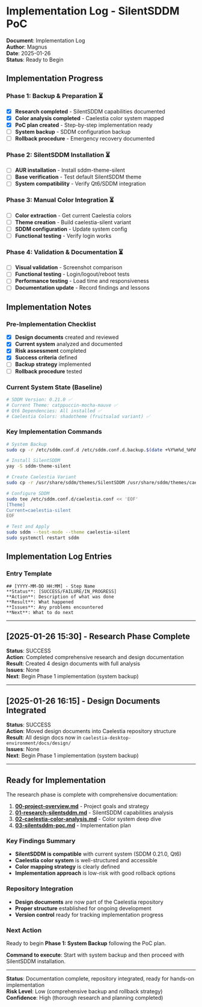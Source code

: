 # Implementation Log - SilentSDDM PoC

**Document**: Implementation Log  
**Author**: Magnus  
**Date**: 2025-01-26  
**Status**: Ready to Begin  

## Implementation Progress

### Phase 1: Backup & Preparation ⏳
- [x] **Research completed** - SilentSDDM capabilities documented
- [x] **Color analysis completed** - Caelestia color system mapped
- [x] **PoC plan created** - Step-by-step implementation ready
- [ ] **System backup** - SDDM configuration backup
- [ ] **Rollback procedure** - Emergency recovery documented

### Phase 2: SilentSDDM Installation ⏳
- [ ] **AUR installation** - Install sddm-theme-silent
- [ ] **Base verification** - Test default SilentSDDM theme
- [ ] **System compatibility** - Verify Qt6/SDDM integration

### Phase 3: Manual Color Integration ⏳
- [ ] **Color extraction** - Get current Caelestia colors
- [ ] **Theme creation** - Build caelestia-silent variant
- [ ] **SDDM configuration** - Update system config
- [ ] **Functional testing** - Verify login works

### Phase 4: Validation & Documentation ⏳
- [ ] **Visual validation** - Screenshot comparison
- [ ] **Functional testing** - Login/logout/reboot tests
- [ ] **Performance testing** - Load time and responsiveness
- [ ] **Documentation update** - Record findings and lessons

## Implementation Notes

### Pre-Implementation Checklist
- [x] **Design documents** created and reviewed
- [x] **Current system** analyzed and documented
- [x] **Risk assessment** completed
- [x] **Success criteria** defined
- [ ] **Backup strategy** implemented
- [ ] **Rollback procedure** tested

### Current System State (Baseline)
```bash
# SDDM Version: 0.21.0 ✅
# Current Theme: catppuccin-mocha-mauve ✅
# Qt6 Dependencies: All installed ✅
# Caelestia Colors: shadotheme (fruitsalad variant) ✅
```

### Key Implementation Commands
```bash
# System Backup
sudo cp -r /etc/sddm.conf.d /etc/sddm.conf.d.backup.$(date +%Y%m%d_%H%M%S)

# Install SilentSDDM
yay -S sddm-theme-silent

# Create Caelestia Variant
sudo cp -r /usr/share/sddm/themes/SilentSDDM /usr/share/sddm/themes/caelestia-silent

# Configure SDDM
sudo tee /etc/sddm.conf.d/caelestia.conf << 'EOF'
[Theme]
Current=caelestia-silent
EOF

# Test and Apply
sudo sddm --test-mode --theme caelestia-silent
sudo systemctl restart sddm
```

## Implementation Log Entries

### Entry Template
```
## [YYYY-MM-DD HH:MM] - Step Name
**Status**: [SUCCESS/FAILURE/IN_PROGRESS]
**Action**: Description of what was done
**Result**: What happened
**Issues**: Any problems encountered
**Next**: What to do next
```

---

## [2025-01-26 15:30] - Research Phase Complete
**Status**: SUCCESS  
**Action**: Completed comprehensive research and design documentation  
**Result**: Created 4 design documents with full analysis  
**Issues**: None  
**Next**: Begin Phase 1 implementation (system backup)  

---

## [2025-01-26 16:15] - Design Documents Integrated
**Status**: SUCCESS  
**Action**: Moved design documents into Caelestia repository structure  
**Result**: All design docs now in `caelestia-desktop-environment/docs/design/`  
**Issues**: None  
**Next**: Begin Phase 1 implementation (system backup)  

---

## Ready for Implementation

The research phase is complete with comprehensive documentation:

1. **[00-project-overview.md](00-project-overview.md)** - Project goals and strategy
2. **[01-research-silentsddm.md](01-research-silentsddm.md)** - SilentSDDM capabilities analysis  
3. **[02-caelestia-color-analysis.md](02-caelestia-color-analysis.md)** - Color system deep dive
4. **[03-silentsddm-poc.md](03-silentsddm-poc.md)** - Implementation plan

### Key Findings Summary
- **SilentSDDM is compatible** with current system (SDDM 0.21.0, Qt6)
- **Caelestia color system** is well-structured and accessible
- **Color mapping strategy** is clearly defined
- **Implementation approach** is low-risk with good rollback options

### Repository Integration
- **Design documents** are now part of the Caelestia repository
- **Proper structure** established for ongoing development
- **Version control** ready for tracking implementation progress

### Next Action
Ready to begin **Phase 1: System Backup** following the PoC plan.

**Command to execute**: Start with system backup and then proceed with SilentSDDM installation.

---

**Status**: Documentation complete, repository integrated, ready for hands-on implementation  
**Risk Level**: Low (comprehensive backup and rollback strategy)  
**Confidence**: High (thorough research and planning completed)
